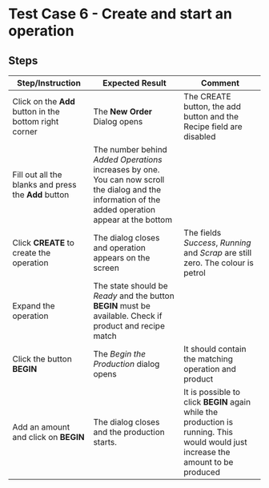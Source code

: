 # Test Case 6 - Create and start an operation

## Steps

| Step/Instruction | Expected Result | Comment |
|------------------|-----------------|---------|
| Click on the **Add** button in the bottom right corner | The **New Order** Dialog opens | The CREATE button, the add button and the Recipe field are disabled |
| Fill out all the blanks and press the **Add** button | The number behind *Added Operations* increases by one. You can now scroll the dialog and the information of the added operation appear at the bottom | |
| Click **CREATE** to create the operation | The dialog closes and operation appears on the screen | The fields *Success*, *Running* and *Scrap* are still zero. The colour is petrol| |
| Expand the operation | The state should be *Ready* and the button **BEGIN** must be available. Check if product and recipe match | |
| Click the button **BEGIN** | The *Begin the Production* dialog opens | It should contain the matching operation and product |
| Add an amount and click on **BEGIN** | The dialog closes and the production starts. | It is possible to click **BEGIN** again while the production is running. This would would just increase the amount to be produced |
